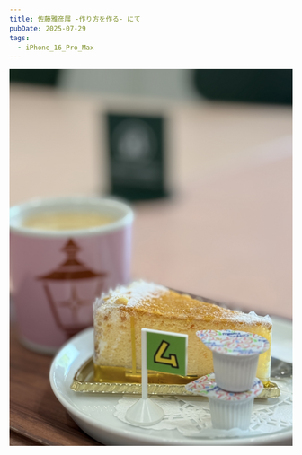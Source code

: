 ```yaml
---
title: 佐藤雅彦展 -作り方を作る- にて
pubDate: 2025-07-29
tags:
  - iPhone_16_Pro_Max
---
```

![](_assets/IMG_1307.jpeg)